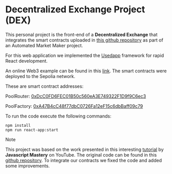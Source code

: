 # Decentralized Exchange Project (DEX)

This personal project is the front-end of a **Decentralized Exchange** that integrates the smart contracts uploaded in [this github repository](https://github.com/DappDojo/Automated-Market-Maker) as part of an Automated Market Maker project. 

For this web application we implemented the [Usedapp](https://usedapp.io/) framework for rapid React development.

An online Web3 example can be found in this [link](https://dappdojo-dex.netlify.app/). The smart contracts were deployed to the Sepolia network.

These are smart contract addresses:

PoolRouter: [0xDcC0FD6FEC01B50c560eA3E749322F1D9f9C6ec3](https://sepolia.etherscan.io/address/0xDcC0FD6FEC01B50c560eA3E749322F1D9f9C6ec3#code)

PoolFactory: [0xA47B4cC48f77dbC0726Fa12eF15c6dbBaff09c79](https://sepolia.etherscan.io/address/0xA47B4cC48f77dbC0726Fa12eF15c6dbBaff09c79#code)

To run the code execute the following commands:

```
npm install
npm run react-app:start
```

> [!NOTE]
> This project was based on the work presented in this interesting [tutorial](https://www.youtube.com/watch?v=Y89q6T1r1Yg) by **Javascript Mastery** on YouTube. The original code can be found in this [github repository](https://github.com/adrianhajdin/project_web3_uniswap). To integrate our contracts we fixed the code and added some improvements.
